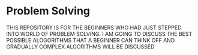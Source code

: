 # Problem Solving

THIS REPOSITORY IS FOR THE BEGINNERS WHO HAD JUST STEPPED INTO WORLD OF PROBLEM SOLVING.
I AM GOING TO DISCUSS THE BEST POSSIBLE ALOGORITHMS THAT A BEGINNER CAN THINK OFF AND GRADUALLY COMPLEX ALGORITHMS WILL BE DISCUSSED
